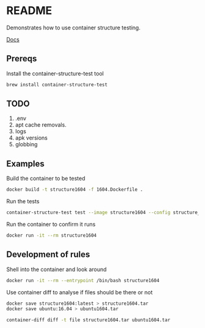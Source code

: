 # README
Demonstrates how to use container structure testing.

[Docs](https://github.com/GoogleContainerTools/container-structure-test)

## Prereqs
Install the container-structure-test tool 
```sh
brew install container-structure-test       
```

## TODO 
1. .env 
1. apt cache removals.
1. logs 
1. apk versions
1. globbing

## Examples
Build the container to be tested
```sh
docker build -t structure1604 -f 1604.Dockerfile .
```

Run the tests
```sh
container-structure-test test --image structure1604 --config structure_1604.yaml
```

Run the container to confirm it runs
```sh
docker run -it --rm structure1604
```

## Development of rules 
Shell into the container and look around
```sh
docker run -it --rm --entrypoint /bin/bash structure1604
```

Use container diff to analyse if files should be there or not
```sh
docker save structure1604:latest > structure1604.tar 
docker save ubuntu:16.04 > ubuntu1604.tar

container-diff diff -t file structure1604.tar ubuntu1604.tar
```


